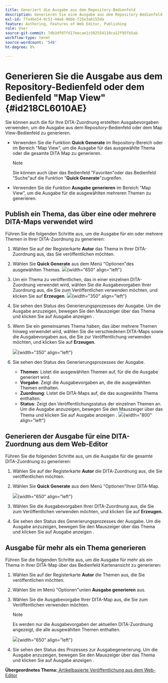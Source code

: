 ```yaml
---
title: Generiert die Ausgabe aus dem Repository-Bedienfeld
description: Generieren Sie eine Ausgabe aus dem Repository-Bedienfeld oder dem Bereich "Map View"in AEM Guides. Erfahren Sie, wie Sie ein Thema veröffentlichen, das in einer oder mehreren DITA-Maps verwendet wird, oder Ausgaben für mehrere Themen generieren.
exl-id: f7a4be54-9c51-44e6-96bb-f25e3a6155da
feature: Authoring, Features of Web Editor, Publishing
role: User
source-git-commit: 7db3df07fd17eecae1c502554118ca12f95fb5ab
workflow-type: tm+mt
source-wordcount: '540'
ht-degree: 0%

---
```


# Generieren Sie die Ausgabe aus dem Repository-Bedienfeld oder dem Bedienfeld &quot;Map View&quot; {#id218CL6010AE}

Sie können auch die für Ihre DITA-Zuordnung erstellten Ausgabevorgaben verwenden, um die Ausgabe aus dem Repository-Bedienfeld oder dem Map View-Bedienfeld zu generieren.

- Verwenden Sie die Funktion **Quick Generate** im Repository-Bereich oder im Bereich &quot;Map View&quot;, um die Ausgabe für das ausgewählte Thema oder die gesamte DITA Map zu generieren.

  >[!NOTE]
  >
  > Sie können auch über das Bedienfeld &quot;Favoriten&quot;oder das Bedienfeld &quot;Suche&quot;auf die Funktion &quot;**Quick Generate**&quot;zugreifen.

- Verwenden Sie die Funktion **Ausgabe generieren** im Bereich &quot;Map View&quot;, um die Ausgabe für die ausgewählten mehreren Themen zu generieren.

## Publish ein Thema, das über eine oder mehrere DITA-Maps verwendet wird

Führen Sie die folgenden Schritte aus, um die Ausgabe für ein oder mehrere Themen in Ihrer DITA-Zuordnung zu generieren:

1. Wählen Sie auf der Registerkarte **Autor** das Thema in Ihrer DITA-Zuordnung aus, das Sie veröffentlichen möchten.

1. Wählen Sie **Quick Generate** aus dem Menü &quot;Optionen&quot;des ausgewählten Themas.
   ![](images/select-topic-options-menu_cs.png){width="650" align="left"}

1. Um ein Thema zu veröffentlichen, das in einer einzelnen DITA-Zuordnung verwendet wird, wählen Sie die Ausgabevorgaben Ihrer Zuordnung aus, die Sie zum Veröffentlichen verwenden möchten, und klicken Sie auf **Erzeugen**.
   ![](images/select-preset_cs.png){width="350" align="left"}

1. Sie sehen den Status des Generierungsprozesses der Ausgabe. Um die Ausgabe anzuzeigen, bewegen Sie den Mauszeiger über das Thema und klicken Sie auf Ausgabe anzeigen .

1. Wenn Sie ein gemeinsames Thema haben, das über mehrere Themen hinweg verwendet wird, wählen Sie die verschiedenen DITA-Maps sowie die Ausgabevorgaben aus, die Sie zur Veröffentlichung verwenden möchten, und klicken Sie auf **Erzeugen**.

   ![](images/select-preset-multiple-maps_cs.png){width="350" align="left"}

1. Sie sehen den Status des Generierungsprozesses der Ausgabe.

   - **Themen**: Listet die ausgewählten Themen auf, für die die Ausgabe generiert wird.
   - **Vorgabe**: Zeigt die Ausgabevorgaben an, die die ausgewählten Themen enthalten.
   - **Zuordnung**: Listet die DITA-Maps auf, die das ausgewählte Thema enthalten.
   - **Status**: Zeigt den Veröffentlichungsstatus der einzelnen Themen an.
Um die Ausgabe anzuzeigen, bewegen Sie den Mauszeiger über das Thema und klicken Sie auf Ausgabe anzeigen .
     ![](images/output-multiple-maps_cs.png){width="800" align="left"}


## Generieren der Ausgabe für eine DITA-Zuordnung aus dem Web-Editor

Führen Sie die folgenden Schritte aus, um die Ausgabe für die gesamte DITA-Zuordnung zu generieren:

1. Wählen Sie auf der Registerkarte **Autor** die DITA-Zuordnung aus, die Sie veröffentlichen möchten.

1. Wählen Sie **Quick Generate** aus dem Menü &quot;Optionen&quot;Ihrer DITA-Map.

   ![](images/select-map-options-menu_cs.png){width="650" align="left"}

1. Wählen Sie die Ausgabevorgaben Ihrer DITA-Zuordnung aus, die Sie zum Veröffentlichen verwenden möchten, und klicken Sie auf **Erzeugen.**

1. Sie sehen den Status des Generierungsprozesses der Ausgabe. Um die Ausgabe anzuzeigen, bewegen Sie den Mauszeiger über das Thema und klicken Sie auf Ausgabe anzeigen .


## Ausgabe für mehr als ein Thema generieren

Führen Sie die folgenden Schritte aus, um die Ausgabe für mehr als ein Thema in Ihrer DITA-Map über das Bedienfeld Kartenansicht zu generieren:

1. Wählen Sie auf der Registerkarte **Autor** die Themen aus, die Sie veröffentlichen möchten.

1. Wählen Sie im Menü &quot;Optionen&quot;unten **Ausgabe generieren** aus.

1. Wählen Sie die Ausgabevorgabe Ihrer DITA-Map aus, die Sie zum Veröffentlichen verwenden möchten.

   >[!NOTE]
   >
   > Es werden nur die Ausgabevorgaben der aktuellen DITA-Zuordnung angezeigt, die alle ausgewählten Themen enthalten.

   ![](images/generate-output-multiple-topics_cs.png){width="650" align="left"}

1. Sie sehen den Status des Prozesses zur Ausgabegenerierung. Um die Ausgabe anzuzeigen, bewegen Sie den Mauszeiger über das Thema und klicken Sie auf Ausgabe anzeigen .


**Übergeordnetes Thema:**[ Artikelbasierte Veröffentlichung aus dem Web-Editor](web-editor-article-publishing.md)
